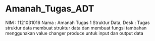 # Amanah_Tugas_ADT
NIM : 1121031016 Nama : Amanah Tugas 1 Struktur Data, Desk : Tugas struktur data membuat struktur data  dan membuat fungsi tambahan menggunakan value changer produce untuk input dan output data

